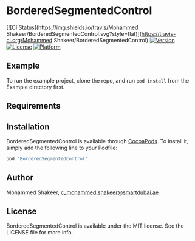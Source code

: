 # BorderedSegmentedControl

[![CI Status](https://img.shields.io/travis/Mohammed Shakeer/BorderedSegmentedControl.svg?style=flat)](https://travis-ci.org/Mohammed Shakeer/BorderedSegmentedControl)
[![Version](https://img.shields.io/cocoapods/v/BorderedSegmentedControl.svg?style=flat)](https://cocoapods.org/pods/BorderedSegmentedControl)
[![License](https://img.shields.io/cocoapods/l/BorderedSegmentedControl.svg?style=flat)](https://cocoapods.org/pods/BorderedSegmentedControl)
[![Platform](https://img.shields.io/cocoapods/p/BorderedSegmentedControl.svg?style=flat)](https://cocoapods.org/pods/BorderedSegmentedControl)

## Example

To run the example project, clone the repo, and run `pod install` from the Example directory first.

## Requirements

## Installation

BorderedSegmentedControl is available through [CocoaPods](https://cocoapods.org). To install
it, simply add the following line to your Podfile:

```ruby
pod 'BorderedSegmentedControl'
```

## Author

Mohammed Shakeer, c_mohammed.shakeer@smartdubai.ae

## License

BorderedSegmentedControl is available under the MIT license. See the LICENSE file for more info.
